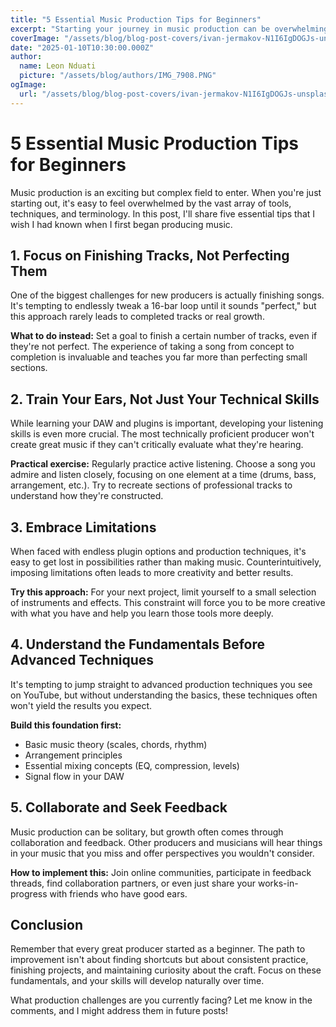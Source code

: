 ```yaml
---
title: "5 Essential Music Production Tips for Beginners"
excerpt: "Starting your journey in music production can be overwhelming. Here are five essential tips to help beginners create better music and develop their skills more effectively."
coverImage: "/assets/blog/blog-post-covers/ivan-jermakov-N1I6IgDOGJs-unsplash.jpg"
date: "2025-01-10T10:30:00.000Z"
author:
  name: Leon Nduati
  picture: "/assets/blog/authors/IMG_7908.PNG"
ogImage:
  url: "/assets/blog/blog-post-covers/ivan-jermakov-N1I6IgDOGJs-unsplash.jpg"
---
```


# 5 Essential Music Production Tips for Beginners

Music production is an exciting but complex field to enter. When you're just starting out, it's easy to feel overwhelmed by the vast array of tools, techniques, and terminology. In this post, I'll share five essential tips that I wish I had known when I first began producing music.

## 1. Focus on Finishing Tracks, Not Perfecting Them

One of the biggest challenges for new producers is actually finishing songs. It's tempting to endlessly tweak a 16-bar loop until it sounds "perfect," but this approach rarely leads to completed tracks or real growth.

**What to do instead:** Set a goal to finish a certain number of tracks, even if they're not perfect. The experience of taking a song from concept to completion is invaluable and teaches you far more than perfecting small sections.

## 2. Train Your Ears, Not Just Your Technical Skills

While learning your DAW and plugins is important, developing your listening skills is even more crucial. The most technically proficient producer won't create great music if they can't critically evaluate what they're hearing.

**Practical exercise:** Regularly practice active listening. Choose a song you admire and listen closely, focusing on one element at a time (drums, bass, arrangement, etc.). Try to recreate sections of professional tracks to understand how they're constructed.

## 3. Embrace Limitations

When faced with endless plugin options and production techniques, it's easy to get lost in possibilities rather than making music. Counterintuitively, imposing limitations often leads to more creativity and better results.

**Try this approach:** For your next project, limit yourself to a small selection of instruments and effects. This constraint will force you to be more creative with what you have and help you learn those tools more deeply.

## 4. Understand the Fundamentals Before Advanced Techniques

It's tempting to jump straight to advanced production techniques you see on YouTube, but without understanding the basics, these techniques often won't yield the results you expect.

**Build this foundation first:**
- Basic music theory (scales, chords, rhythm)
- Arrangement principles
- Essential mixing concepts (EQ, compression, levels)
- Signal flow in your DAW

## 5. Collaborate and Seek Feedback

Music production can be solitary, but growth often comes through collaboration and feedback. Other producers and musicians will hear things in your music that you miss and offer perspectives you wouldn't consider.

**How to implement this:** Join online communities, participate in feedback threads, find collaboration partners, or even just share your works-in-progress with friends who have good ears.

## Conclusion

Remember that every great producer started as a beginner. The path to improvement isn't about finding shortcuts but about consistent practice, finishing projects, and maintaining curiosity about the craft. Focus on these fundamentals, and your skills will develop naturally over time.

What production challenges are you currently facing? Let me know in the comments, and I might address them in future posts!

